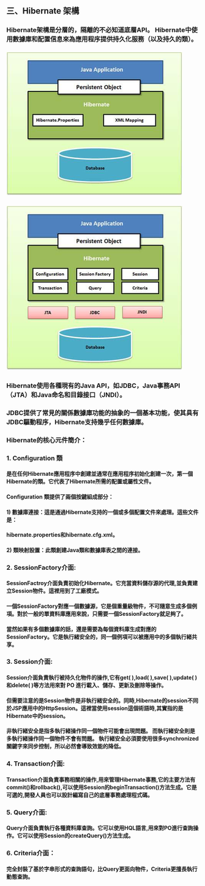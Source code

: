 ## 三、Hibernate 架構
### Hibernate架構是分層的，隔離的不必知道底層API。 Hibernate中使用數據庫和配置信息來為應用程序提供持久化服務（以及持久的類）。
### <img src="../images/hibernate_high_level.jpg">
### <img src="../images/hibernate_architecture.jpg">
### Hibernate使用各種現有的Java API，如JDBC，Java事務API（JTA）和Java命名和目錄接口（JNDI）。
### JDBC提供了常見的關係數據庫功能的抽象的一個基本功能，使其具有JDBC驅動程序，Hibernate支持幾乎任何數據庫。
### Hibernate的核心元件簡介：
### 1. Configuration 類
#### 是在任何Hibernate應用程序中創建並通常在應用程序初始化創建一次，第一個Hibernate的類。它代表了Hibernate所需的配置或屬性文件。 
#### Configuration 類提供了兩個按鍵組成部分：
#### 1) 數據庫連接：這是通過Hibernate支持的一個或多個配置文件來處理。這些文件是：
#### hibernate.properties和hibernate.cfg.xml。
#### 2) 類映射設置：此類創建Java類和數據庫表之間的連接。
### 2. SessionFactory介面:
#### SessionFactroy介面負責初始化Hibernate。它充當資料儲存源的代理,並負責建立Session物件。這裡用到了工廠模式。
#### 一個SessionFactory對應一個數據源，它是個重量級物件，不可隨意生成多個例項。對於一般的單資料庫應用來說，只需要一個SessionFactory就足夠了。
#### 當然如果有多個數據庫的話，還是需要為每個資料庫生成對應的SessionFactory。它是執行緒安全的，同一個例項可以被應用中的多個執行緒共享。
### 3. Session介面:
#### Session介面負責執行被持久化物件的操作,它有get( ),load( ),save( ),update( )和delete( )等方法用來對 PO 進行載入、儲存、更新及刪除等操作。
#### 但需要注意的是Session物件是非執行緒安全的。同時,Hibernate的session不同於JSP應用中的HttpSession。這裡當使用session這個術語時,其實指的是Hibernate中的session。
#### 非執行緒安全是指多執行緒操作同一個物件可能會出現問題。 而執行緒安全則是多執行緒操作同一個物件不會有問題。 執行緒安全必須要使用很多synchronized關鍵字來同步控制，所以必然會導致效能的降低。 
### 4. Transaction介面:
#### Transaction介面負責事務相關的操作,用來管理Hibernate事務,它的主要方法有commit()和rollback(),可以使用Session的beginTransaction()方法生成。它是可選的,開發人員也可以設計編寫自己的底層事務處理程式碼。
### 5. Query介面:
#### Query介面負責執行各種資料庫查詢。它可以使用HQL語言,用來對PO進行查詢操作。它可以使用Session的createQuery()方法生成。
### 6. Criteria介面： 
#### 完全封裝了基於字串形式的查詢語句，比Query更面向物件，Criteria更擅長執行動態查詢。
